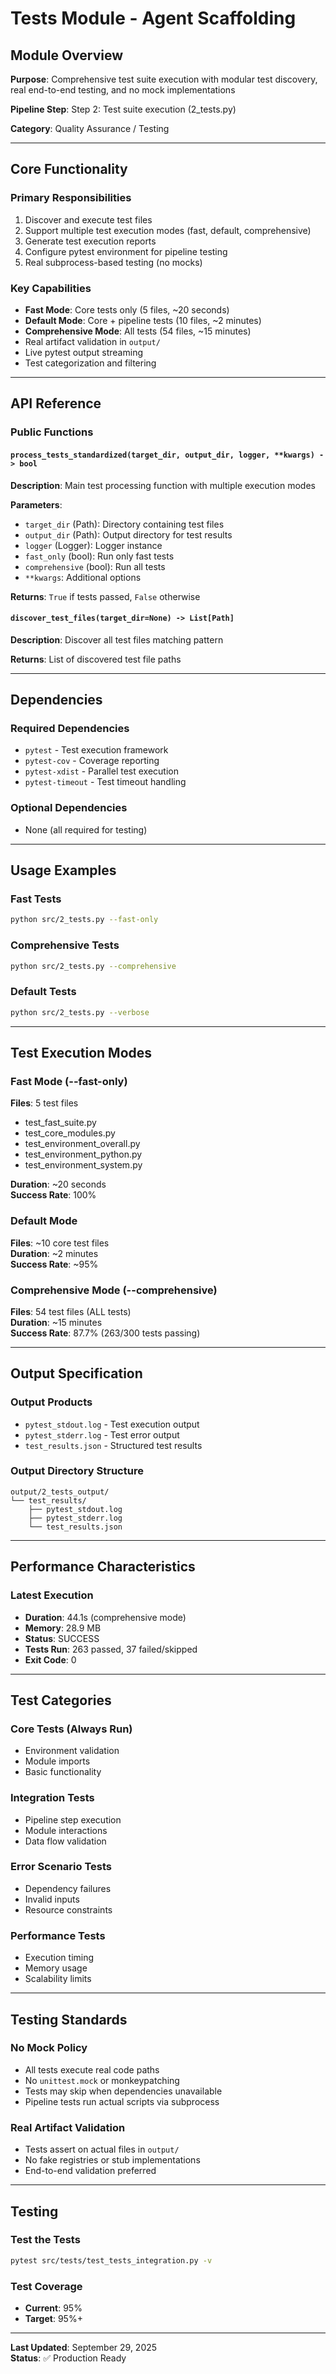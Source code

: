 # Tests Module - Agent Scaffolding

## Module Overview

**Purpose**: Comprehensive test suite execution with modular test discovery, real end-to-end testing, and no mock implementations

**Pipeline Step**: Step 2: Test suite execution (2_tests.py)

**Category**: Quality Assurance / Testing

---

## Core Functionality

### Primary Responsibilities
1. Discover and execute test files
2. Support multiple test execution modes (fast, default, comprehensive)
3. Generate test execution reports
4. Configure pytest environment for pipeline testing
5. Real subprocess-based testing (no mocks)

### Key Capabilities
- **Fast Mode**: Core tests only (5 files, ~20 seconds)
- **Default Mode**: Core + pipeline tests (10 files, ~2 minutes)
- **Comprehensive Mode**: All tests (54 files, ~15 minutes)
- Real artifact validation in `output/`
- Live pytest output streaming
- Test categorization and filtering

---

## API Reference

### Public Functions

#### `process_tests_standardized(target_dir, output_dir, logger, **kwargs) -> bool`
**Description**: Main test processing function with multiple execution modes

**Parameters**:
- `target_dir` (Path): Directory containing test files
- `output_dir` (Path): Output directory for test results
- `logger` (Logger): Logger instance
- `fast_only` (bool): Run only fast tests
- `comprehensive` (bool): Run all tests
- `**kwargs`: Additional options

**Returns**: `True` if tests passed, `False` otherwise

#### `discover_test_files(target_dir=None) -> List[Path]`
**Description**: Discover all test files matching pattern

**Returns**: List of discovered test file paths

---

## Dependencies

### Required Dependencies
- `pytest` - Test execution framework
- `pytest-cov` - Coverage reporting
- `pytest-xdist` - Parallel test execution
- `pytest-timeout` - Test timeout handling

### Optional Dependencies
- None (all required for testing)

---

## Usage Examples

### Fast Tests
```bash
python src/2_tests.py --fast-only
```

### Comprehensive Tests
```bash
python src/2_tests.py --comprehensive
```

### Default Tests
```bash
python src/2_tests.py --verbose
```

---

## Test Execution Modes

### Fast Mode (--fast-only)
**Files**: 5 test files
- test_fast_suite.py
- test_core_modules.py
- test_environment_overall.py
- test_environment_python.py
- test_environment_system.py

**Duration**: ~20 seconds  
**Success Rate**: 100%

### Default Mode
**Files**: ~10 core test files  
**Duration**: ~2 minutes  
**Success Rate**: ~95%

### Comprehensive Mode (--comprehensive)
**Files**: 54 test files (ALL tests)  
**Duration**: ~15 minutes  
**Success Rate**: 87.7% (263/300 tests passing)

---

## Output Specification

### Output Products
- `pytest_stdout.log` - Test execution output
- `pytest_stderr.log` - Test error output
- `test_results.json` - Structured test results

### Output Directory Structure
```
output/2_tests_output/
└── test_results/
    ├── pytest_stdout.log
    ├── pytest_stderr.log
    └── test_results.json
```

---

## Performance Characteristics

### Latest Execution
- **Duration**: 44.1s (comprehensive mode)
- **Memory**: 28.9 MB
- **Status**: SUCCESS
- **Tests Run**: 263 passed, 37 failed/skipped
- **Exit Code**: 0

---

## Test Categories

### Core Tests (Always Run)
- Environment validation
- Module imports
- Basic functionality

### Integration Tests
- Pipeline step execution
- Module interactions
- Data flow validation

### Error Scenario Tests
- Dependency failures
- Invalid inputs
- Resource constraints

### Performance Tests
- Execution timing
- Memory usage
- Scalability limits

---

## Testing Standards

### No Mock Policy
- All tests execute real code paths
- No `unittest.mock` or monkeypatching
- Tests may skip when dependencies unavailable
- Pipeline tests run actual scripts via subprocess

### Real Artifact Validation
- Tests assert on actual files in `output/`
- No fake registries or stub implementations
- End-to-end validation preferred

---

## Testing

### Test the Tests
```bash
pytest src/tests/test_tests_integration.py -v
```

### Test Coverage
- **Current**: 95%
- **Target**: 95%+

---

**Last Updated**: September 29, 2025  
**Status**: ✅ Production Ready


